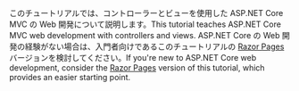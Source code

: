 <span data-ttu-id="5dd84-101">このチュートリアルでは、コントローラーとビューを使用した ASP.NET Core MVC の Web 開発について説明します。</span><span class="sxs-lookup"><span data-stu-id="5dd84-101">This tutorial teaches ASP.NET Core MVC web development with controllers and views.</span></span> <span data-ttu-id="5dd84-102">ASP.NET Core の Web 開発の経験がない場合は、入門者向けであるこのチュートリアルの [Razor Pages](xref:tutorials/razor-pages/razor-pages-start) バージョンを検討してください。</span><span class="sxs-lookup"><span data-stu-id="5dd84-102">If you're new to ASP.NET Core web development, consider the [Razor Pages](xref:tutorials/razor-pages/razor-pages-start) version of this tutorial, which provides an easier starting point.</span></span>
